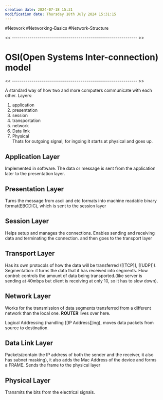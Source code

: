 ```yaml
---
creation date: 2024-07-18 15:31
modification date: Thursday 18th July 2024 15:31:15
---
```

#Network #Networking-Basics #Network-Structure

<< ---------------------------------------------------------------- >>

# OSI(Open Systems Inter-connection) model

<< ---------------------------------------------------------------- >>

A standard way of how two and more computers communicate with each other. 
Layers:
1. application
2. presentation
3. session
4. transportation
5. network
6. Data link
7. Physical\
Thats for outgoing signal, for ingoing it starts at physical and goes up.

## Application Layer
Implemented in software. The data or message is sent from the application later to the presentation layer. 

## Presentation Layer
Turns the message from ascii and etc formats into machine readable binary format(EBCDIC), which is sent to the session layer

## Session Layer
Helps setup and manages the connections. Enables sending and receiving data and terminating the connection. and then goes to the transport layer

## Transport Layer
Has its own protocols of how the data will be transferred ([[TCP]], [[UDP]]).
Segmentation: it turns the data that it has received into segments.
Flow control: controls the amount of data being transported.(like server is sending at 40mbps but client is receiving at only 10, so it has to slow down).

## Network Layer
Works for the transmission of data segments transferred from a different network than the local one. **ROUTER** lives over here. 

Logical Addressing (handling [[IP Address]]ing), moves data packets from source to destination.

## Data Link Layer
Packets(contain the IP address of both the sender and the receiver, it also has subnet masking), it also adds the Mac Address of the device and forms a FRAME. Sends the frame to the physical layer

## Physical Layer
Transmits the bits from the electrical signals. 
 